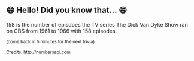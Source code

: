 ## 😄 Hello! Did you know that... 😄
158 is the number of episdoes the TV series The Dick Van Dyke Show ran on CBS from 1961 to 1966 with 158 episodes.

<sup>(come back in 5 minutes for the next trivia)</sup>


<sup>Credits: http://numbersapi.com</sup>
